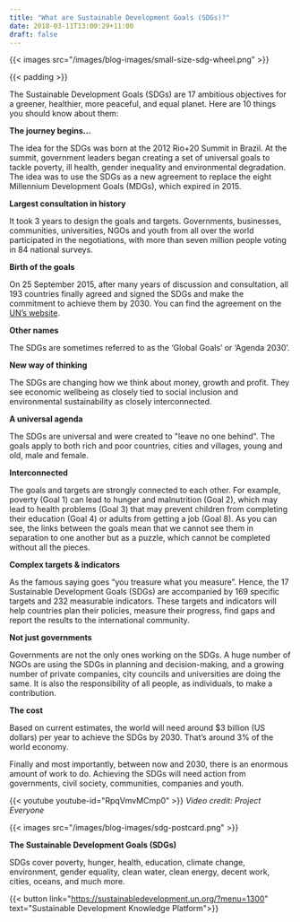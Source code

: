 ```yaml
---
title: "What are Sustainable Development Goals (SDGs)?"
date: 2018-03-11T13:00:29+11:00
draft: false
---
```

{{< images src="/images/blog-images/small-size-sdg-wheel.png" >}}

{{< padding >}}

The Sustainable Development Goals (SDGs) are 17 ambitious objectives for a greener, healthier, more peaceful, and equal planet. Here are 10 things you should know about them:

  

**The journey begins...**

The idea for the SDGs was born at the 2012 Rio+20 Summit in Brazil. At the summit, government leaders began creating a set of universal goals to tackle poverty, ill health, gender inequality and environmental degradation. The idea was to use the SDGs as a new agreement to replace the eight Millennium Development Goals (MDGs), which expired in 2015.

  

**Largest consultation in history**

It took 3 years to design the goals and targets. Governments, businesses, communities, universities, NGOs and youth from all over the world participated in the negotiations, with more than seven million people voting in 84 national surveys.

  

**Birth of the goals**


On  25 September 2015, after many years of discussion and consultation, all 193 countries finally agreed and signed the SDGs and make the commitment to achieve them by 2030. You can find the agreement on the [UN’s website](https://sustainabledevelopment.un.org/post2015/transformingourworld).

  

**Other names**

The SDGs are sometimes referred to as the ‘Global Goals’ or ‘Agenda 2030’.

  

**New way of thinking**

The SDGs are changing how we think about money, growth and profit. They see economic wellbeing as closely tied to social inclusion and environmental sustainability as closely interconnected.

  

**A universal agenda**

The SDGs are universal and were created to "leave no one behind". The goals apply to both rich and poor countries, cities and villages, young and old, male and female.

  

**Interconnected**

The goals and targets are strongly connected to each other. For example, poverty (Goal 1) can lead to hunger and malnutrition (Goal 2), which may lead to health problems (Goal 3) that may prevent children from completing their education (Goal 4) or adults from getting a job (Goal 8). As you can see, the links between the goals mean that we cannot see them in separation to one another but as a puzzle, which cannot be completed without all the pieces.

  

**Complex targets & indicators**

As the famous saying goes “you treasure what you measure”. Hence, the 17 Sustainable Development Goals (SDGs) are accompanied by 169 specific targets and 232 measurable indicators. These targets and indicators will help countries plan their policies, measure their progress, find gaps and report the results to the international community.

  

**Not just governments**

Governments are not the only ones working on the SDGs. A huge number of NGOs are using the SDGs in planning and decision-making, and a growing number of private companies, city councils and universities are doing the same. It is also the responsibility of all people, as individuals, to make a contribution. 


  

**The cost**

Based on current estimates, the world will need around $3 billion (US dollars) per year to achieve the SDGs by 2030. That’s around 3% of the world economy.

  

Finally and most importantly, between now and 2030, there is an enormous amount of work to do. Achieving the SDGs will need action from governments, civil society, communities, companies and youth.

  
{{< youtube youtube-id="RpqVmvMCmp0" >}}
*Video credit: Project Everyone*


{{< images src="/images/blog-images/sdg-postcard.png" >}}


**The Sustainable Development Goals (SDGs)**

SDGs cover poverty, hunger, health, education, climate change, environment, gender equality, clean water, clean energy, decent work, cities, oceans, and much more.

{{< button link="https://sustainabledevelopment.un.org/?menu=1300" text="Sustainable Development Knowledge Platform">}}